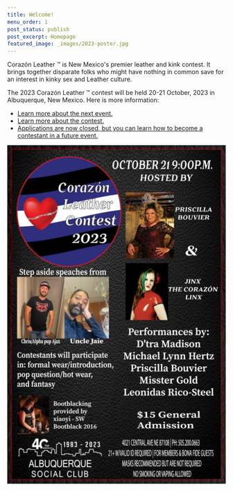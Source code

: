 ```yaml
---
title: Welcome!
menu_order: 1
post_status: publish
post_excerpt: Homepage
featured_image: _images/2023-poster.jpg
---
```


Corazón Leather &#8482; is New Mexico's premier leather and kink contest.  It brings together disparate folks who might have nothing in common save for an interest in kinky sex and Leather culture.

The 2023 Corazón Leather &#8482; contest will be held 20-21 October, 2023 in Albuquerque, New Mexico. Here is more information:

* [Learn more about the next event.](http://45.33.126.133/event.html)
* [Learn more about the contest.](http://45.33.126.133/about.html)
* [Applications are now closed, but you can learn how to become a contestant in a future event.](http://45.33.126.133/contestant.html)

![2023 Poster](/_images/2023-poster.jpg "2023 Poster")

